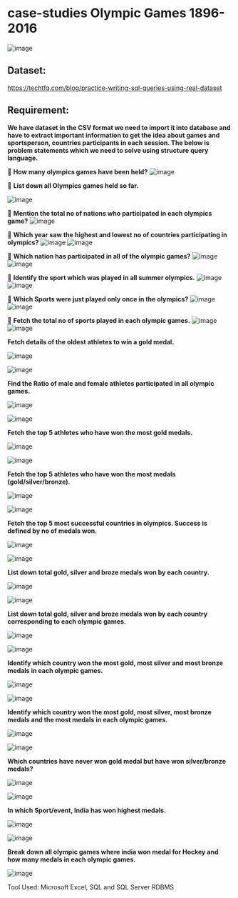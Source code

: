 # case-studies Olympic Games 1896-2016

![image](https://user-images.githubusercontent.com/92555446/187437164-b0bbad30-97d4-4ce5-a835-2de27a39bedf.png)

## Dataset: 

https://techtfq.com/blog/practice-writing-sql-queries-using-real-dataset

## Requirement:
**We have dataset in the CSV format we need to import it into database and have to extract important information to get the idea about games and sportsperson, countries participants in each session. The below is problem statements which we need to solve using structure query language.**

:red_circle: **How many olympics games have been held?**
![image](https://user-images.githubusercontent.com/92555446/187253333-980354c9-ef31-4d83-bc80-6269372bb80f.png)

:red_circle: **List down all Olympics games held so far.**

![image](https://user-images.githubusercontent.com/92555446/187254051-bd90dc97-96b1-4ad1-bca6-b8002c39cb29.png)

:red_circle: **Mention the total no of nations who participated in each olympics game?**
![image](https://user-images.githubusercontent.com/92555446/187254174-157b1a49-09bb-4d88-99b5-7556ab31f0f7.png)

:red_circle: **Which year saw the highest and lowest no of countries participating in olympics?**
![image](https://user-images.githubusercontent.com/92555446/187255272-cfaca2e9-ffdf-449b-b3c5-e23d9c75aebc.png)
![image](https://user-images.githubusercontent.com/92555446/187255345-efca3895-b331-4971-80dc-1cc6b8297e5e.png)

:red_circle: **Which nation has participated in all of the olympic games?**
![image](https://user-images.githubusercontent.com/92555446/187255921-754d70ec-16f9-457e-a148-f2f800f39315.png)
![image](https://user-images.githubusercontent.com/92555446/187256011-cd6fab9c-1344-4f5b-bdd0-1146497e6ca8.png)

:red_circle: **Identify the sport which was played in all summer olympics.**
![image](https://user-images.githubusercontent.com/92555446/187256062-3ea283f1-05c4-4d97-a516-315e861e77f8.png)
![image](https://user-images.githubusercontent.com/92555446/187256115-e552043a-9f6e-44d9-8076-a8b1315150bc.png)

:red_circle: **Which Sports were just played only once in the olympics?**
![image](https://user-images.githubusercontent.com/92555446/187256226-94db2b7f-0878-4f57-9915-6548cf0694be.png)
![image](https://user-images.githubusercontent.com/92555446/187256329-dbcfc120-41c8-4e5d-8a6f-24df75bbdc33.png)

:red_circle: **Fetch the total no of sports played in each olympic games.**
![image](https://user-images.githubusercontent.com/92555446/187256434-1b366013-c197-4862-a1c0-d000dac772c0.png)
![image](https://user-images.githubusercontent.com/92555446/187256495-0daed539-3272-4aad-9fec-bc557cd2b630.png)


**Fetch details of the oldest athletes to win a gold medal.**

![image](https://user-images.githubusercontent.com/92555446/187256596-c2b52e8a-414d-403a-a784-3d58d1a1015e.png)

![image](https://user-images.githubusercontent.com/92555446/187256647-376e1740-016e-4e66-abd8-0231c9d5bf4d.png)

**Find the Ratio of male and female athletes participated in all olympic games.**

![image](https://user-images.githubusercontent.com/92555446/187256753-01f6045b-82a1-44e1-99ae-f9a84d9ab120.png)

![image](https://user-images.githubusercontent.com/92555446/187256802-e2fcc224-a571-4865-bd7f-dd2b8fc96b68.png)

**Fetch the top 5 athletes who have won the most gold medals.**

![image](https://user-images.githubusercontent.com/92555446/187257081-b480159a-1670-42de-b789-c2c380be3cff.png)

![image](https://user-images.githubusercontent.com/92555446/187257181-2bd37c4e-7a3b-4833-8e21-c14b69a0c8a1.png)

**Fetch the top 5 athletes who have won the most medals (gold/silver/bronze).**

![image](https://user-images.githubusercontent.com/92555446/187257369-2c614d77-b905-4921-817f-24001300935f.png)

![image](https://user-images.githubusercontent.com/92555446/187257464-4a50730b-ca6f-4c27-9805-44be4ec14823.png)

**Fetch the top 5 most successful countries in olympics. Success is defined by no of medals won.**

![image](https://user-images.githubusercontent.com/92555446/187257692-f8f34003-611b-43ec-a34a-abbd1e47e05c.png)

![image](https://user-images.githubusercontent.com/92555446/187257775-91fa81bd-5b8c-4af4-81ce-010aaac6d979.png)

**List down total gold, silver and broze medals won by each country.**

![image](https://user-images.githubusercontent.com/92555446/187257996-b3c9dbd8-4b00-4c48-8de6-09b1612971f9.png)

![image](https://user-images.githubusercontent.com/92555446/187258084-379f1d11-5fac-4f1b-bd45-74c331e91401.png)

**List down total gold, silver and broze medals won by each country corresponding to each olympic games.**

![image](https://user-images.githubusercontent.com/92555446/187258313-ea197aa6-937b-4f78-bcd3-4183c67a9e21.png)

![image](https://user-images.githubusercontent.com/92555446/187258403-05b0b849-7b92-48dd-8ffb-69604ce03276.png)

**Identify which country won the most gold, most silver and most bronze medals in each olympic games.**

![image](https://user-images.githubusercontent.com/92555446/187258806-b63e9b17-5795-4ffe-9a70-931c550195bf.png)

![image](https://user-images.githubusercontent.com/92555446/187258889-f18169c6-1622-4164-a7f4-00518e4db6c7.png)

**Identify which country won the most gold, most silver, most bronze medals and the most medals in each olympic games.**

![image](https://user-images.githubusercontent.com/92555446/187259422-de5ead89-591c-4387-b7af-4adf14ba64be.png)

![image](https://user-images.githubusercontent.com/92555446/187259544-bd3ef628-cf9d-4939-b3d5-0e2f953a6cd7.png)

**Which countries have never won gold medal but have won silver/bronze medals?**

![image](https://user-images.githubusercontent.com/92555446/187259744-778b0091-a9bd-4338-9add-176e1191b5b8.png)

![image](https://user-images.githubusercontent.com/92555446/187259802-14f5929c-6424-4d51-a73c-b9ecb9c2d6b7.png)

**In which Sport/event, India has won highest medals.**

![image](https://user-images.githubusercontent.com/92555446/187259951-1804e4fe-13dd-4a6b-9524-a2739ad3a533.png)

![image](https://user-images.githubusercontent.com/92555446/187260053-2d4b3ee1-984f-421d-bea2-2ad715b40adf.png)

**Break down all olympic games where india won medal for Hockey and how many medals in each olympic games.**

![image](https://user-images.githubusercontent.com/92555446/187260341-afcefc68-c5aa-45f0-bd20-b87660effd12.png)

Tool Used:
Microsoft Excel, SQL and SQL Server RDBMS

